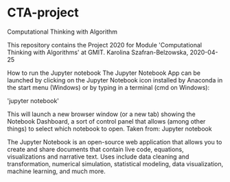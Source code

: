 # CTA-project
Computational Thinking with Algorithm

This repository contains the Project 2020 for Module 'Computational Thinking with Algorithms' at GMIT.
Karolina Szafran-Belzowska, 2020-04-25

How to run the Jupyter notebook The Jupyter Notebook App can be launched by clicking on the Jupyter Notebook icon installed by Anaconda in the start menu (Windows) or by typing in a terminal (cmd on Windows):

'jupyter notebook'

This will launch a new browser window (or a new tab) showing the Notebook Dashboard, a sort of control panel that allows (among other things) to select which notebook to open. Taken from: Jupyter notebook

The Jupyter Notebook is an open-source web application that allows you to create and share documents that contain live code, equations, visualizations and narrative text. Uses include data cleaning and transformation, numerical simulation, statistical modeling, data visualization, machine learning, and much more.
